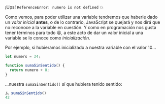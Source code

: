 ¡Ups! `ReferenceError: numero is not defined` :collision:

Como vemos, para poder utilizar una variable tendremos que haberle dado un _valor inicial_ **antes**, o de lo contrario, JavaScript se quejará y nos dirá que no reconoce a la variable en cuestión. Y como en programación nos gusta tener términos para todo :stuck_out_tongue_closed_eyes:, a este acto de dar un valor inicial a una variable se lo conoce como _inicialización_.  

Por ejemplo, si hubieramos inicializado a nuestra variable con el valor 10...

```javascript
let numero = 34;

function sumaSinSentido() {
  return numero + 8;
}
```

...nuestra `sumaSinSentido()` sí que hubiera tenido sentido:

```javascript
ム sumaSinSentido()
42
```